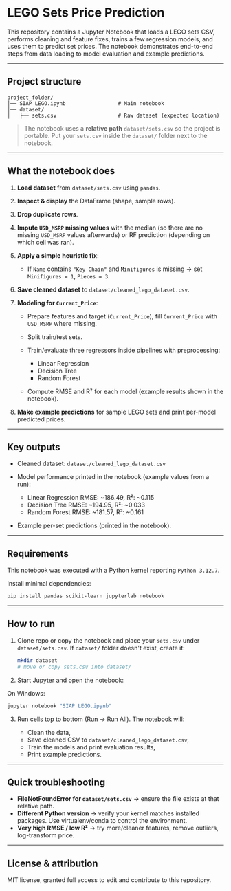 # LEGO Sets Price Prediction

This repository contains a Jupyter Notebook that loads a LEGO sets CSV, performs cleaning and feature fixes, trains a few regression models, and uses them to predict set prices. The notebook demonstrates end-to-end steps from data loading to model evaluation and example predictions.

---

## Project structure

```
project_folder/
│── SIAP LEGO.ipynb                 # Main notebook
│── dataset/
│   ├── sets.csv                    # Raw dataset (expected location)
```

> The notebook uses a **relative path** `dataset/sets.csv` so the project is portable. Put your `sets.csv` inside the `dataset/` folder next to the notebook.

---

## What the notebook does

1. **Load dataset** from `dataset/sets.csv` using `pandas`.
2. **Inspect & display** the DataFrame (shape, sample rows).
3. **Drop duplicate rows**.
4. **Impute `USD_MSRP` missing values** with the median (so there are no missing `USD_MSRP` values afterwards) or RF prediction (depending on which cell was ran).
5. **Apply a simple heuristic fix**:

   * If `Name` contains `"Key Chain"` and `Minifigures` is missing → set `Minifigures = 1`, `Pieces = 3`.
6. **Save cleaned dataset** to `dataset/cleaned_lego_dataset.csv`.
7. **Modeling for `Current_Price`**:

   * Prepare features and target (`Current_Price`), fill `Current_Price` with `USD_MSRP` where missing.
   * Split train/test sets.
   * Train/evaluate three regressors inside pipelines with preprocessing:

     * Linear Regression
     * Decision Tree
     * Random Forest
   * Compute RMSE and R² for each model (example results shown in the notebook).
8. **Make example predictions** for sample LEGO sets and print per-model predicted prices.

---

## Key outputs

* Cleaned dataset: `dataset/cleaned_lego_dataset.csv`
* Model performance printed in the notebook (example values from a run):

  * Linear Regression RMSE: \~186.49, R²: \~0.115
  * Decision Tree RMSE: \~194.95, R²: \~0.033
  * Random Forest RMSE: \~181.57, R²: \~0.161
* Example per-set predictions (printed in the notebook).

---

## Requirements

This notebook was executed with a Python kernel reporting `Python 3.12.7`.

Install minimal dependencies:

```bash
pip install pandas scikit-learn jupyterlab notebook
```

---

## How to run

1. Clone repo or copy the notebook and place your `sets.csv` under `dataset/sets.csv`.
   If `dataset/` folder doesn't exist, create it:

   ```bash
   mkdir dataset
   # move or copy sets.csv into dataset/
   ```

2. Start Jupyter and open the notebook:

On Windows:
   ```cmd
   jupyter notebook "SIAP LEGO.ipynb"
   ```

3. Run cells top to bottom (Run → Run All). The notebook will:

   * Clean the data,
   * Save cleaned CSV to `dataset/cleaned_lego_dataset.csv`,
   * Train the models and print evaluation results,
   * Print example predictions.

---

## Quick troubleshooting

* **FileNotFoundError for `dataset/sets.csv`** → ensure the file exists at that relative path.
* **Different Python version** → verify your kernel matches installed packages. Use virtualenv/conda to control the environment.
* **Very high RMSE / low R²** → try more/cleaner features, remove outliers, log-transform price.

---

## License & attribution

MIT license, granted full access to edit and contribute to this repository.
